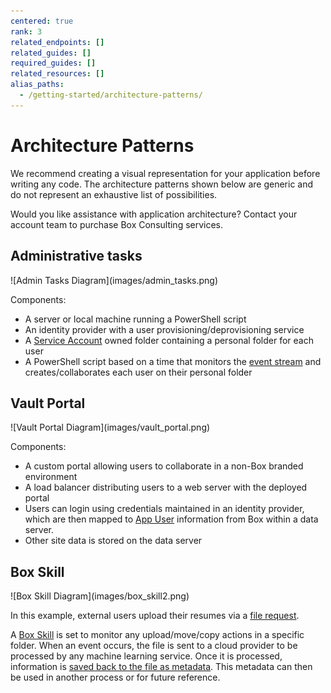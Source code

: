 ```yaml
---
centered: true
rank: 3
related_endpoints: []
related_guides: []
required_guides: []
related_resources: []
alias_paths:
  - /getting-started/architecture-patterns/
---
```


# Architecture Patterns

We recommend creating a visual representation for your application before
writing any code. The architecture patterns shown below are generic and do not
represent an exhaustive list of possibilities. 

<Message type='tip'>
   Would you like assistance with application architecture?
   Contact your account team to purchase Box Consulting services.
</Message>

## Administrative tasks

<ImageFrame center shadow border>
![Admin Tasks Diagram](images/admin_tasks.png)
</ImageFrame>

Components:

- A server or local machine running a PowerShell script
- An identity provider with a user provisioning/deprovisioning service
- A [Service Account][sa] owned folder containing a personal folder for each
  user
- A PowerShell script based on a time that monitors the [event stream][events]
  and creates/collaborates each user on their personal folder

## Vault Portal

<ImageFrame center shadow border>
![Vault Portal Diagram](images/vault_portal.png)
</ImageFrame>

Components: 

- A custom portal allowing users to collaborate in a non-Box branded environment
- A load balancer distributing users to a web server with the deployed portal
- Users can login using credentials maintained in an identity provider, which
  are then mapped to [App User][au] information from Box within a data server.
- Other site data is stored on the data server

## Box Skill

<ImageFrame center shadow border>
![Box Skill Diagram](images/box_skill2.png)
</ImageFrame>

In this example, external users upload their resumes via a [file request][fr]. 

A [Box Skill][skill] is set to monitor any upload/move/copy actions in a
specific folder. When an event occurs, the file is sent to a cloud provider to
be processed by any machine learning service. Once it is processed, information
is [saved back to the file as metadata][metadata]. This metadata can then be
used in another process or for future reference. 

[usermodel]:page://platform/appendix/user-models
[auth]: g://authentication
[apptype]: g://applications/select
[events]: e://resources/event
[userevents]: g://events/user-events/for-user
[sa]: page://platform/user-types/#service-account
<!-- i18n-enable localize-links -->
[fr]: https://support.box.com/hc/en-us/articles/360045304813-Using-File-Request-to-get-Content-from-Anyone
<!-- i18n-disable localize-links -->
[skill]: g://applications/custom-skills
[au]: page://platform/user-types/#app-user
[metadata]: e://post-files-id-metadata-global-boxSkillsCards